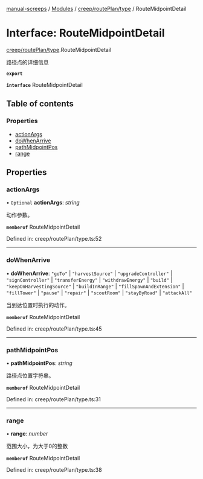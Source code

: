 [manual-screeps](../README.md) / [Modules](../modules.md) / [creep/routePlan/type](../modules/creep_routeplan_type.md) / RouteMidpointDetail

# Interface: RouteMidpointDetail

[creep/routePlan/type](../modules/creep_routeplan_type.md).RouteMidpointDetail

路径点的详细信息

**`export`**

**`interface`** RouteMidpointDetail

## Table of contents

### Properties

- [actionArgs](creep_routeplan_type.routemidpointdetail.md#actionargs)
- [doWhenArrive](creep_routeplan_type.routemidpointdetail.md#dowhenarrive)
- [pathMidpointPos](creep_routeplan_type.routemidpointdetail.md#pathmidpointpos)
- [range](creep_routeplan_type.routemidpointdetail.md#range)

## Properties

### actionArgs

• `Optional` **actionArgs**: *string*

动作参数。

**`memberof`** RouteMidpointDetail

Defined in: creep/routePlan/type.ts:52

___

### doWhenArrive

• **doWhenArrive**: ``"goTo"`` \| ``"harvestSource"`` \| ``"upgradeController"`` \| ``"signController"`` \| ``"transferEnergy"`` \| ``"withdrawEnergy"`` \| ``"build"`` \| ``"keepOnHarvestingSource"`` \| ``"buildInRange"`` \| ``"fillSpawnAndExtension"`` \| ``"fillTower"`` \| ``"pause"`` \| ``"repair"`` \| ``"scoutRoom"`` \| ``"stayByRoad"`` \| ``"attackAll"``

当到达位置时执行的动作。

**`memberof`** RouteMidpointDetail

Defined in: creep/routePlan/type.ts:45

___

### pathMidpointPos

• **pathMidpointPos**: *string*

路径点位置字符串。

**`memberof`** RouteMidpointDetail

Defined in: creep/routePlan/type.ts:31

___

### range

• **range**: *number*

范围大小，为大于0的整数

**`memberof`** RouteMidpointDetail

Defined in: creep/routePlan/type.ts:38
